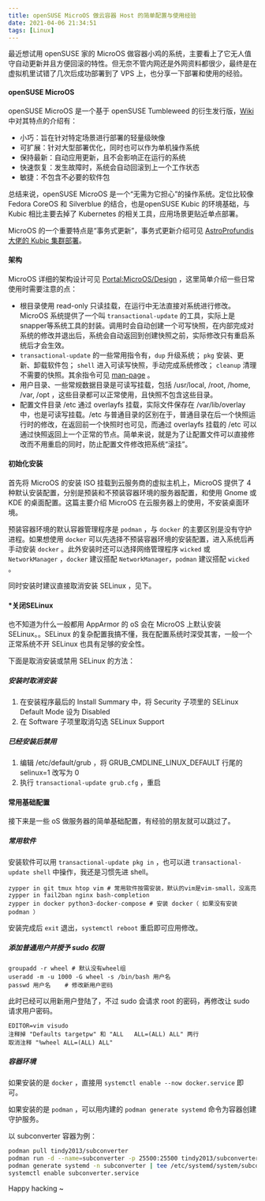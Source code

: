 ```yaml
---
title: openSUSE MicroOS 做云容器 Host 的简单配置与使用经验
date: 2021-04-06 21:34:51
tags: [Linux]
---
```


最近想试用 openSUSE 家的 MicroOS 做容器小鸡的系统，主要看上了它无人值守自动更新并且方便回滚的特性。但无奈不管内网还是外网资料都很少，最终是在虚拟机里试错了几次后成功部署到了 VPS 上，也分享一下部署和使用的经验。

#### openSUSE MicroOS

openSUSE MicroOS 是一个基于 openSUSE Tumbleweed 的衍生发行版，[Wiki](https://en.opensuse.org/Portal:MicroOS) 中对其特点的介绍有：

- 小巧：旨在针对特定场景进行部署的轻量级映像
- 可扩展：针对大型部署优化，同时也可以作为单机操作系统
- 保持最新：自动应用更新，且不会影响正在运行的系统
- 快速恢复：发生故障时，系统会自动回滚到上一个工作状态
- 敏捷：不包含不必要的软件包

总结来说，openSUSE MicroOS 是一个“无需为它担心”的操作系统。定位比较像 Fedora CoreOS 和 Silverblue 的结合，也是openSUSE Kubic 的环境基础，与 Kubic 相比主要去掉了 Kubernetes 的相关工具，应用场景更贴近单点部署。

MicroOS 的一个重要特点是“事务式更新”，事务式更新介绍可见 [AstroProfundis 大佬的 Kubic 集群部署](https://forum.suse.org.cn/t/topic/13482)。

<!-- more -->

#### 架构

MicroOS 详细的架构设计可见 [Portal:MicroOS/Design](https://en.opensuse.org/Portal:MicroOS/Design) ，这里简单介绍一些日常使用时需要注意的点：

- 根目录使用 read-only 只读挂载，在运行中无法直接对系统进行修改。MicroOS 系统提供了一个叫 `transactional-update` 的工具，实际上是snapper等系统工具的封装。调用时会自动创建一个可写快照，在内部完成对系统的修改并退出后，系统会自动返回到创建快照之前，实际修改只有重启系统后才会生效。
- `transactional-update` 的一些常用指令有，`dup` 升级系统； `pkg` 安装、更新、卸载软件包； `shell` 进入可读写快照，手动完成系统修改； `cleanup` 清理不需要的快照。其余指令可见 [man-page](https://kubic.opensuse.org/documentation/man-pages/transactional-update.8.html) 。
- 用户目录、一些常规数据目录是可读写挂载，包括 /usr/local, /root, /home, /var, /opt ，这些目录都可以正常使用，且快照不包含这些目录。
- 配置文件目录 /etc 通过 overlayfs 挂载，实际文件保存在 /var/lib/overlay 中，也是可读写挂载。/etc 与普通目录的区别在于，普通目录在后一个快照运行时的修改，在返回前一个快照时也可见，而通过 overlayfs 挂载的 /etc 可以通过快照返回上一个正常的节点。简单来说，就是为了让配置文件可以直接修改而不用重启的同时，防止配置文件修改把系统“滚挂”。

#### 初始化安装

首先将 MicroOS 的安装 ISO 挂载到云服务商的虚拟主机上，MicroOS 提供了 4 种默认安装配置，分别是预装和不预装容器环境的服务器配置，和使用 Gnome 或 KDE 的桌面配置。这篇主要介绍 MicroOS 在云服务器上的使用，不安装桌面环境。

预装容器环境的默认容器管理程序是 `podman` ，与 `docker` 的主要区别是没有守护进程。如果想使用 `docker` 可以先选择不预装容器环境的安装配置，进入系统后再手动安装 `docker` 。此外安装时还可以选择网络管理程序 `wicked` 或 `NetworkManager` ，`docker` 建议搭配 `NetworkManager`，`podman` 建议搭配 `wicked` 。

同时安装时建议直接取消安装 SELinux ，见下。

#### *关闭SELinux

也不知道为什么一般都用 AppArmor 的 oS 会在 MicroOS 上默认安装 SELinux。。SELinux 的复杂配置我搞不懂，我在配置系统时深受其害，一般一个正常系统不开 SELinux 也具有足够的安全性。

下面是取消安装或禁用 SELinux 的方法：

##### 安装时取消安装

1. 在安装程序最后的 Install Summary 中，将 Security 子项里的 SELinux Default Mode 设为 Disabled
2. 在 Software 子项里取消勾选 SELinux Support

##### 已经安装后禁用

1. 编辑 /etc/default/grub ，将 GRUB_CMDLINE_LINUX_DEFAULT 行尾的 selinux=1 改写为 0
2. 执行 `transactional-update grub.cfg` ，重启

#### 常用基础配置

接下来是一些 oS 做服务器的简单基础配置，有经验的朋友就可以跳过了。

##### 常用软件

安装软件可以用 `transactional-update pkg in` ，也可以进 `transactional-update shell` 中操作，我还是习惯先进 shell。

```shell
zypper in git tmux htop vim # 常用软件按需安装，默认的vim是vim-small，没高亮
zypper in fail2ban nginx bash-completion
zypper in docker python3-docker-compose # 安装 docker（ 如果没有安装 podman ）
```

安装完成后 `exit` 退出，`systemctl reboot` 重启即可应用修改。

##### 添加普通用户并授予 sudo 权限

```shell
groupadd -r wheel # 默认没有wheel组
useradd -m -u 1000 -G wheel -s /bin/bash 用户名
passwd 用户名    # 修改新用户密码
```

此时已经可以用新用户登陆了，不过 sudo 会请求 root 的密码，再修改让 sudo 请求用户密码。

```shell
EDITOR=vim visudo
注释掉 "Defaults targetpw" 和 "ALL   ALL=(ALL) ALL" 两行
取消注释 "%wheel ALL=(ALL) ALL"
```

##### 容器环境

如果安装的是 `docker` ，直接用 `systemctl enable --now docker.service` 即可。

如果安装的是 `podman` ，可以用内建的 `podman generate systemd` 命令为容器创建守护服务。

以 subconverter 容器为例：

```bash
podman pull tindy2013/subconverter
podman run -d --name=subconverter -p 25500:25500 tindy2013/subconverter
podman generate systemd -n subconverter | tee /etc/systemd/system/subconverter.service
systemctl enable subconverter.service
```

Happy hacking ~
